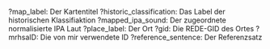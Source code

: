 ?map_label: Der Kartentitel
?historic_classification: Das Label der historischen Klassifiaktion
?mapped_ipa_sound: Der zugeordnete normalisierte IPA Laut
?place_label: Der Ort
?gid: Die REDE-GID des Ortes
?mrhsaID: Die von mir verwendete ID
?reference_sentence: Der Referenzsatz